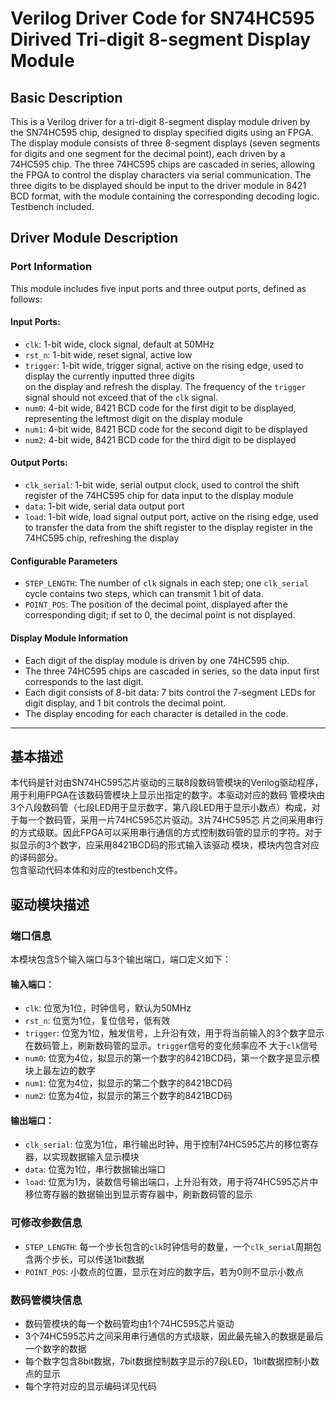 # Verilog Driver Code for SN74HC595 Dirived Tri-digit 8-segment Display Module
## Basic Description
This is a Verilog driver for a tri-digit 8-segment display module driven by the SN74HC595 chip, designed to display 
specified digits using an FPGA. The display module consists of three 8-segment displays (seven segments for digits and 
one segment for the decimal point), each driven by a 74HC595 chip. The three 74HC595 chips are cascaded in series, 
allowing the FPGA to control the display characters via serial communication. The three digits to be displayed should 
be input to the driver module in 8421 BCD format, with the module containing the corresponding decoding logic.\
Testbench included.
## Driver Module Description
### Port Information
This module includes five input ports and three output ports, defined as follows:
#### Input Ports:
* `clk`: 1-bit wide, clock signal, default at 50MHz
* `rst_n`: 1-bit wide, reset signal, active low
* `trigger`: 1-bit wide, trigger signal, active on the rising edge, used to display the currently inputted three digits  
  on the display and refresh the display. The frequency of the `trigger` signal    should not exceed that of 
  the `clk` signal.
* `num0`: 4-bit wide, 8421 BCD code for the first digit to be displayed, representing the leftmost digit on the display 
  module
* `num1`: 4-bit wide, 8421 BCD code for the second digit to be displayed
* `num2`: 4-bit wide, 8421 BCD code for the third digit to be displayed
#### Output Ports:
* `clk_serial`: 1-bit wide, serial output clock, used to control the shift register of the 74HC595 chip for data input 
  to the display module
* `data`: 1-bit wide, serial data output port
* `load`: 1-bit wide, load signal output port, active on the rising edge, used to transfer the data from the shift 
  register to the display register in the 74HC595 chip, refreshing the display
#### Configurable Parameters
* `STEP_LENGTH`: The number of `clk` signals in each step; one `clk_serial` cycle contains two steps, which can 
  transmit 1 bit of data.
* `POINT_POS`: The position of the decimal point, displayed after the corresponding digit; if set to 0, the decimal 
  point is not displayed.
#### Display Module Information
* Each digit of the display module is driven by one 74HC595 chip.
* The three 74HC595 chips are cascaded in series, so the data input first corresponds to the last digit.
* Each digit consists of 8-bit data: 7 bits control the 7-segment LEDs for digit display, and 1 bit controls the 
  decimal point.
* The display encoding for each character is detailed in the code.
---------------------------------------------------------------------------------
## 基本描述
本代码是针对由SN74HC595芯片驱动的三联8段数码管模块的Verilog驱动程序，用于利用FPGA在该数码管模块上显示出指定的数字。本驱动对应的数码
管模块由3个八段数码管（七段LED用于显示数字，第八段LED用于显示小数点）构成，对于每一个数码管，采用一片74HC595芯片驱动。3片74HC595芯
片之间采用串行的方式级联。因此FPGA可以采用串行通信的方式控制数码管的显示的字符。对于拟显示的3个数字，应采用8421BCD码的形式输入该驱动
模块，模块内包含对应的译码部分。\
包含驱动代码本体和对应的testbench文件。
## 驱动模块描述
### 端口信息
本模块包含5个输入端口与3个输出端口，端口定义如下：
#### 输入端口：
* `clk`: 位宽为1位，时钟信号，默认为50MHz
* `rst_n`: 位宽为1位，复位信号，低有效
* `trigger`: 位宽为1位，触发信号，上升沿有效，用于将当前输入的3个数字显示在数码管上，刷新数码管的显示。`trigger`信号的变化频率应不
  大于`clk`信号
* `num0`: 位宽为4位，拟显示的第一个数字的8421BCD码，第一个数字是显示模块上最左边的数字
* `num1`: 位宽为4位，拟显示的第二个数字的8421BCD码
* `num2`: 位宽为4位，拟显示的第三个数字的8421BCD码
#### 输出端口：
* `clk_serial`: 位宽为1位，串行输出时钟，用于控制74HC595芯片的移位寄存器，以实现数据输入显示模块
* `data`: 位宽为1位，串行数据输出端口
* `load`: 位宽为1为，装数信号输出端口，上升沿有效，用于将74HC595芯片中移位寄存器的数据输出到显示寄存器中，刷新数码管的显示
### 可修改参数信息
* `STEP_LENGTH`: 每一个步长包含的`clk`时钟信号的数量，一个`clk_serial`周期包含两个步长，可以传送1bit数据
* `POINT_POS`: 小数点的位置，显示在对应的数字后，若为0则不显示小数点
### 数码管模块信息
* 数码管模块的每一个数码管均由1个74HC595芯片驱动
* 3个74HC595芯片之间采用串行通信的方式级联，因此最先输入的数据是最后一个数字的数据
* 每个数字包含8bit数据，7bit数据控制数字显示的7段LED，1bit数据控制小数点的显示
* 每个字符对应的显示编码详见代码
